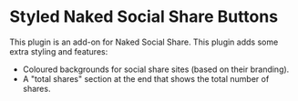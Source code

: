 # Styled Naked Social Share Buttons

This plugin is an add-on for Naked Social Share. This plugin adds some extra styling and features:

* Coloured backgrounds for social share sites (based on their branding).
* A "total shares" section at the end that shows the total number of shares.